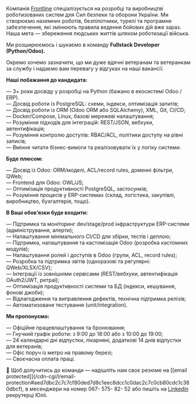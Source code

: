 Компанія [Frontline](https://frontline-robotics.tech/#products)
спеціалізується на розробці та виробництві роботизованих систем для Сил
безпеки та оборони України. Ми створюємо наземних роботів, безпілотники,
турелі та програмне забезпечення, які змінюють правила ведення бойових дій вже
зараз.  
Наша мета — збереження людських життів шляхом роботизації війська.  
  
Ми розширюємось і шукаємо в команду **Fullstack Developer (Python/Odoo).**  
  
Окремо хочемо зазначити, що ми дуже вдячні ветеранам та ветеранкам за службу і
надаємо вам перевагу у відгуках на наші вакансії.

**Наші побажання до кандидата:**

— 3+ роки досвіду у розробці на Python (бажано в екосистемі Odoo / ERP).  
— Досвід роботи із PostgreSQL: схеми, індекси, оптимізація запитів;  
— Досвід роботи із ORM (Odoo ORM або SQLAlchemy), XML, Git, CI/CD;  
— Docker/Compose, Linux, базові мережеві налаштування;  
— Розуміння підходів для інтеграцій: REST/JSON, вебхуки, автентифікація;  
— Розуміння контролю доступів: RBAC/ACL, політики доступу на рівні записів;  
— Вміння читати бізнес-вимоги та реалізовувати їх у логіку системи.

**Буде плюсом:**

— Досвід із Odoo: ORM/моделі, ACL/record rules, доменні фільтри, QWeb;  
— Frontend для Odoo: OWL/JS;  
— Оптимізація продуктивності PostgreSQL, застосунків;  
— Розуміння процесів у ERP-системах (склад, логістика, закупівлі, виробництво,
бухгалтерія, тощо).

**В Ваші обов’язки буде входити:**

— Підтримка та моніторинг dev/stage/prod інфраструктури ERP-системи
(адміністрування, алерти);  
— Налаштування мінімального CI/CD для збірки, тестів і деплою;  
— Підтримка, налаштування та кастомізація Odoo (розробка кастомних модулів);  
— Налаштування ролей і доступів в Odoo (групи, ACL, record rules);  
— Розробка та підтримка звітів (одноразові та регулярні: QWeb/XLSX/CSV);  
— Інтеграції із зовнішніми сервісами (REST/вебхуки, автентифікація OAuth2/JWT,
ретраї);  
— Оптимізація продуктивності системи та БД (індекси, кешування, фонові джоби);  
— Відлагодження та виправлення дефектів, технічна підтримка релізів;  
— Автоматизоване тестування (unit/integration).

**Ми пропонуємо:**

— Офіційне працевлаштування та бронювання;  
— Гнучкий графік роботи: з 9:00 до 18:00 або з 10:00 до 19:00;  
— 24 календарні дні відпустки, лікарняні, додаткові 14 днів відпустки для
ветеранів;  
— Офіс поруч із метро на правому березі;  
— Своєчасна оплата праці.  
  
🤝 Щоб долучитись до команди — надішліть нам своє резюме на [[email
protected]](/cdn-cgi/l/email-
protection#aed7dbc2c7c7cf80ded7d8c1eec8dcc1c0dac2c7c0cb80cdc1c380dbcf), в
месенджери на номер 067- 575- 82- 52 або пишіть на
[Linkedin](https://www.linkedin.com/in/jpyvo/) рекрутерці Юліі.